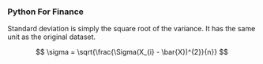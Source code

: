 ### Python For Finance

Standard deviation is simply the square root of the variance. It has the same unit as the original dataset.

$$
\sigma = \sqrt{\frac{\Sigma(X_{i} - \bar{X})^{2}}{n}}
$$
 
​	 
​	